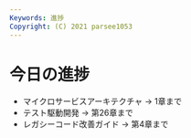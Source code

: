 ```yaml
---
Keywords: 進捗
Copyright: (C) 2021 parsee1053
---
```


# 今日の進捗
* マイクロサービスアーキテクチャ → 1章まで
* テスト駆動開発 → 第26章まで
* レガシーコード改善ガイド → 第4章まで
